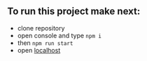 ## To run this project make next:

- clone repository
- open console and type `npm i`
- then `npm run start`
- open [localhost](http://localhost:3000/)
